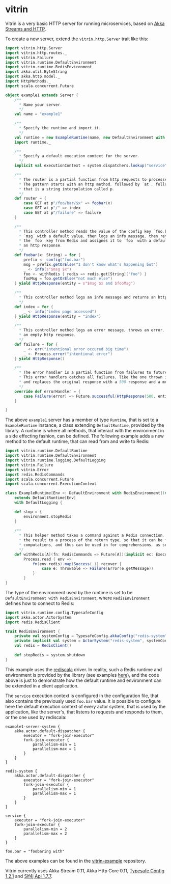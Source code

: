vitrin
======

Vitrin is a very basic HTTP server for running microservices, based on [Akka Streams and HTTP](http://doc.akka.io/docs/akka-stream-and-http-experimental/0.11/).

To create a new server, extend the ```vitrin.http.Server``` trait like this:
```scala
import vitrin.http.Server
import vitrin.http.routes._
import vitrin.Failure
import vitrin.runtime.DefaultEnvironment
import vitrin.runtime.RedisEnvironment
import akka.util.ByteString
import akka.http.model._
import HttpMethods._
import scala.concurrent.Future

object example1 extends Server {
	/**
	  * Name your server.
	  */
	val name = "example1"

	/**
	  * Specify the runtime and import it.
	  */
	val runtime = new ExampleRuntime(name, new DefaultEnvironment with RedisEnvironment)
	import runtime._

	/**
	  * Specify a default execution context for the server.
	  */
	implicit val executionContext = system.dispatchers.lookup("service")

	/**
	  * The router is a partial function from http requests to processes of http responses.
	  * The pattern starts with an http method, followed by `at`, followed by a path pattern,
	  * that is a string interpolation called p.
	  */
	def router = {
		case GET at p"/foo/bar/$x" => foobar(x)
		case GET at p"/" => index
		case GET at p"/failure" => failure
	}

	/**
	  * This controller method reads the value of the config key `foo.bar`, assignes it to
	  * `msg` with a default value, then logs an info message, then retrieves the value of
	  * the `foo` key from Redis and assignes it to `foo` with a default value, and returns
	  * an http response.
	  */
	def foobar(x: String) = for {
		prefix <- config("foo.bar")
		msg = prefix.getOrElse("I don't know what's happening but")
		_ <- info(s"$msg $x")
		foo <- withRedis { redis => redis.get[String]("foo") }
		fooMsg = foo.getOrElse("not much else")
	} yield HttpResponse(entity = s"$msg $x and $fooMsg")

	/**
	  * This controller method logs an info message and returns an http response.
	  */
	def index = for {
		_ <- info("index page accessed")
	} yield HttpResponse(entity = "index")

	/**
	  * This controller method logs an error message, throws an error, and returns
	  * an empty http response.
	  */
	def failure = for {
		_ <- err("intentional error occured big time")
		_ <- Process.error("intentional error")
	} yield HttpResponse()

	/**
	  * The error handler is a partial function from failures to futures of http responses.
	  * This error handlers catches all failures, like the one thrown in the previous method,
	  * and replaces the original response with a 500 response and a message.
	  */
	override def errorHandler = {
		case Failure(error) => Future.successful(HttpResponse(500, entity = s"Something went wrong: ${error.message}"))
	}

}
```
The above ```example1``` server has a member of type ```Runtime```, that is set to a ```ExampleRuntime``` instance, a class extending ```DefaultRuntime```, provided by the library. A runtime is where all methods, that interact with the environment in a side effecting fashion, can be defined. The following example adds a new method to the default runtime, that can read from and write to Redis:
```scala
import vitrin.runtime.DefaultRuntime
import vitrin.runtime.DefaultEnvironment
import vitrin.runtime.logging.DefaultLogging
import vitrin.Failure
import vitrin.Error
import redis.RedisCommands
import scala.concurrent.Future
import scala.concurrent.ExecutionContext

class ExampleRuntime[Env <: DefaultEnvironment with RedisEnvironment](val name: String, val environment: Env)
	extends DefaultRuntime[Env]
	with DefaultLogging {

	def stop = {
		environment.stopRedis
	}
	
	/**
	  * This helper method takes a command against a Redis connection, executes it, and lifts
	  * the result to a process of the return type, so that it can be flatmapped onto other
	  * computations, and thus can be used in for comprehensions, as seen in the previous example.
	  */
	def withRedis[A](fn: RedisCommands => Future[A])(implicit ec: ExecutionContext): Process[A] =
		Process.read { env =>
			fn(env.redis).map(Success(_)).recover {
				case e: Throwable => Failure(Error(e.getMessage))
			}
		}
}
```
The type of the environment used by the runtime is set to be ```DefaultEnvironment with RedisEnvironment```, where ```RedisEnvironment``` defines how to connect to Redis:
```scala
import vitrin.runtime.config.TypesafeConfig
import akka.actor.ActorSystem
import redis.RedisClient

trait RedisEnvironment {
	private val systemConfig = TypesafeConfig.akkaConfig("redis-system")
	private implicit val system = ActorSystem("redis-system", systemConfig)
	val redis = RedisClient()
	
	def stopRedis = system.shutdown
}
```
This example uses the [rediscala](https://github.com/etaty/rediscala) driver. In reality, such a Redis runtime and environment is provided by the library (see examples [here](https://github.com/privateblue/vitrin-example)), and the code above is just to demonstrate how the default runtime and environment can be extended in a client application.

The ```service``` execution context is configured in the configuration file, that also contains the previously used ```foo.bar``` value. It is possible to configure here the default execution context of every actor system, that is used by the application, like the server's, that listens to requests and responds to them, or the one used by rediscala:
```
example1-server-system {
	akka.actor.default-dispatcher {
		executor = "fork-join-executor"
		fork-join-executor {
			parallelism-min = 1
			parallelism-max = 1
		}
	}
}

redis-system {
	akka.actor.default-dispatcher {
		executor = "fork-join-executor"
		fork-join-executor {
			parallelism-min = 1
			parallelism-max = 1
		}
	}
}

service {
	executor = "fork-join-executor"
	fork-join-executor {
		parallelism-min = 2
	    parallelism-max = 2
	}
}

foo.bar = "foobaring with"
```
The above examples can be found in the [vitrin-example](https://github.com/privateblue/vitrin-example) repository.

Vitrin currently uses Akka Stream 0.11, Akka Http Core 0.11, [Typesafe Config 1.2.1](https://github.com/typesafehub/config) and [Slf4j Api 1.7.7](http://www.slf4j.org/).

